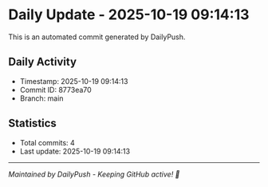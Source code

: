 # Daily Update - 2025-10-19 09:14:13

This is an automated commit generated by DailyPush.

## Daily Activity
- Timestamp: 2025-10-19 09:14:13
- Commit ID: 8773ea70
- Branch: main

## Statistics
- Total commits: 4
- Last update: 2025-10-19 09:14:13

---
*Maintained by DailyPush - Keeping GitHub active! 🚀*
